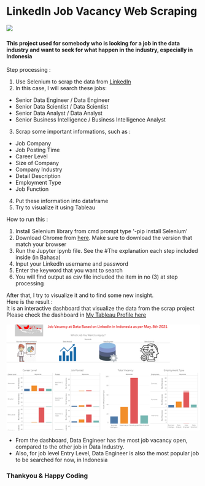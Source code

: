 # LinkedIn Job Vacancy Web Scraping
<img src='https://www.nepic.co.uk/wp-content/uploads/2018/08/Email-Graphic-LinkedIn.fw_.png'>

#### This project used for somebody who is looking for a job in the data industry and want to seek for what happen in the industry, especially in Indonesia<br>

Step processing :
1. Use Selenium to scrap the data from <a href='https://linkedin.com'>LinkedIn</a><br>
2. In this case, I will search these jobs:
- Senior Data Engineer / Data Engineer
- Senior Data Scientist / Data Scientist
- Senior Data Analyst / Data Analyst
- Senior Business Intelligence / Business Intelligence Analyst
3. Scrap some important informations, such as :
- Job Company
- Job Posting Time
- Career Level
- Size of Company
- Company Industry
- Detail Description
- Employment Type
- Job Function
4. Put these information into dataframe
5. Try to visualize it using Tableau

How to run this :
1. Install Selenium library from cmd prompt type '-pip install Selenium'
2. Download Chrome from <a href='https://chromedriver.chromium.org/'>here</a>. Make sure to download the version that match your browser
3. Run the Jupyter ipynb file. See the #The explanation each step included inside (in Bahasa) 
4. Input your LinkedIn username and password
5. Enter the keyword that you want to search 
6. You will find output as csv file included the item in no (3) at step processing

After that, I try to visualize it and to find some new insight.<br>
Here is the result :<br>
It is an interactive dashboard that visualize the data from the scrap project <br>
Please check the dashboard in <a href='https://public.tableau.com/profile/johan.klemantan.widagdo#!/vizhome/LinkedInJobVacancyAboutDatainIndonesia/Dashboard1?publish=yes'>My Tableau Profile here</a> <br><br>
<img src='Tableau_linkedin.PNG'><br>
- From the dashboard, Data Engineer has the most job vacancy open, compared to the other job in Data Industry.
- Also, for job level Entry Level, Data Engineer is also the most popular job to be searched for now, in Indonesia
### Thankyou & Happy Coding
